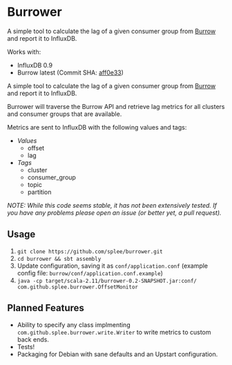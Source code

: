 # Burrower

A simple tool to calculate the lag of a given consumer group from [Burrow](http://github.com/linkedin/burrow)
and report it to InfluxDB.

Works with:
* InfluxDB 0.9
* Burrow latest (Commit SHA: [aff0e33](https://github.com/linkedin/Burrow/commit/aff0e3321fefcacd2bde9685e6bed813c96bcc7c))

A simple tool to calculate the lag of a given consumer group from [Burrow](http://github.com/linkedin/burrow)
and report it to InfluxDB.

Burrower will traverse the Burrow API and retrieve lag metrics for all clusters and consumer groups that are available.

Metrics are sent to InfluxDB with the following values and tags:

* *Values*
  * offset
  * lag
* *Tags*
  * cluster
  * consumer_group
  * topic
  * partition

*NOTE: While this code seems stable, it has not been extensively tested.  If you have any problems please open an issue (or better yet, a pull request).*

## Usage

1. `git clone https://github.com/splee/burrower.git`
1. `cd burrower && sbt assembly`
1. Update configuration, saving it as `conf/application.conf` (example config file: `burrow/conf/application.conf.example`)
1. `java -cp target/scala-2.11/burrower-0.2-SNAPSHOT.jar:conf/ com.github.splee.burrower.OffsetMonitor`

## Planned Features

* Ability to specify any class implmenting `com.github.splee.burrower.write.Writer` to write metrics to custom back ends.
* Tests!
* Packaging for Debian with sane defaults and an Upstart configuration.
